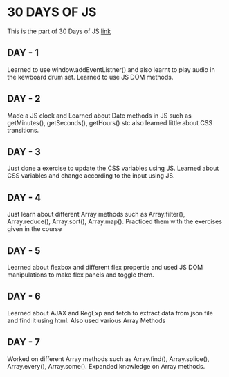 # **30 DAYS OF JS**

This is the part of 30 Days of JS [link](https://javascript30.com/)

## **DAY - 1**

Learned to use window.addEventListner() and also learnt to play audio in the kewboard drum set.
Learned to use JS DOM methods.

## **DAY - 2**

Made a JS clock and Learned about Date methods in JS such as getMinutes(), getSeconds(), getHours() stc
also learned little about CSS transitions.

## **DAY - 3**

Just done a exercise to update the CSS variables using JS.
Learned about CSS variables and change according to the input using JS.

## **DAY - 4**

Just learn about different Array methods such as Array.filter(), Array.reduce(), Array.sort(), Array.map().
Practiced them with the exercises given in the course

## **DAY - 5**

Learned about flexbox and different flex propertie and used JS DOM manipulations to make flex panels and toggle them.

## **DAY - 6**

Learned about AJAX and RegExp and fetch to extract data from json file and find it using html.
Also used various Array Methods

## **DAY - 7**

Worked on different Array methods such as Array.find(), Array.splice(), Array.every(), Array.some().
Expanded knowledge on Array methods.
